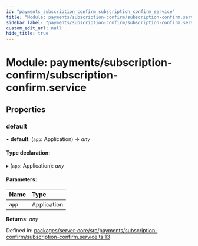 ```yaml
---
id: "payments_subscription_confirm_subscription_confirm_service"
title: "Module: payments/subscription-confirm/subscription-confirm.service"
sidebar_label: "payments/subscription-confirm/subscription-confirm.service"
custom_edit_url: null
hide_title: true
---
```


# Module: payments/subscription-confirm/subscription-confirm.service

## Properties

### default

• **default**: (`app`: Application) => *any*

#### Type declaration:

▸ (`app`: Application): *any*

#### Parameters:

Name | Type |
:------ | :------ |
`app` | Application |

**Returns:** *any*

Defined in: [packages/server-core/src/payments/subscription-confirm/subscription-confirm.service.ts:13](https://github.com/xr3ngine/xr3ngine/blob/77d12cea0/packages/server-core/src/payments/subscription-confirm/subscription-confirm.service.ts#L13)
